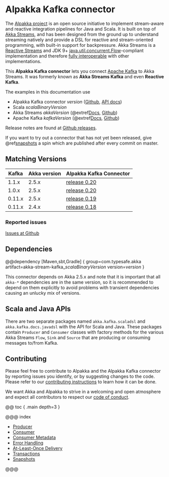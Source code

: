 # Alpakka Kafka connector

The [Alpakka project](https://developer.lightbend.com/docs/alpakka/current/) is an open source initiative to implement stream-aware and reactive integration pipelines for Java and Scala. It is built on top of [Akka Streams](https://doc.akka.io/docs/akka/current/stream/index.html), and has been designed from the ground up to understand streaming natively and provide a DSL for reactive and stream-oriented programming, with built-in support for backpressure. Akka Streams is a [Reactive Streams](https://www.reactive-streams.org/) and JDK 9+ [java.util.concurrent.Flow](https://docs.oracle.com/javase/10/docs/api/java/util/concurrent/Flow.html)-compliant implementation and therefore [fully interoperable](https://doc.akka.io/docs/akka/current/general/stream/stream-design.html#interoperation-with-other-reactive-streams-implementations) with other implementations.

This **Alpakka Kafka connector** lets you connect [Apache Kafka](https://kafka.apache.org/) to Akka Streams. It was formerly known as **Akka Streams Kafka** and even **Reactive Kafka**.

The examples in this documentation use

* Alpakka Kafka connector $version$ ([Github](https://github.com/akka/reactive-kafka), [API docs](https://doc.akka.io/api/akka-stream-kafka/current/#package))
* Scala $scalaBinaryVersion$
* Akka Streams $akkaVersion$ (@extref[Docs](akka-docs:stream/index.html), [Github](https://github.com/akka/akka))
* Apache Kafka $kafkaVersion$ (@extref[Docs](kafka-docs:index.html), [Github](https://github.com/apache/kafka))

Release notes are found at [Github releases](https://github.com/akka/reactive-kafka/releases).

If you want to try out a connector that has not yet been released, give @ref[snapshots](snapshots.md) a spin which are published after every commit on master.


Matching Versions
-----------------

|Kafka  | Akka version | Alpakka Kafka Connector
|-------|--------------|-------------------------
|1.1.x  | 2.5.x        | [release 0.20](https://github.com/akka/reactive-kafka/releases)
|1.0.x  | 2.5.x        | [release 0.20](https://github.com/akka/reactive-kafka/releases)
|0.11.x | 2.5.x        | [release 0.19](https://github.com/akka/reactive-kafka/milestone/19?closed=1)
|0.11.x | 2.4.x        | [release 0.18](https://github.com/akka/reactive-kafka/milestone/18?closed=1)


### Reported issues

[Issues at Github](https://github.com/akka/reactive-kafka/issues)

## Dependencies

@@dependency [Maven,sbt,Gradle] {
  group=com.typesafe.akka
  artifact=akka-stream-kafka_$scalaBinaryVersion$
  version=$version$
}

This connector depends on Akka 2.5.x and note that it is important that all `akka-*` dependencies are in the same version, so it is recommended to depend on them explicitly to avoid problems with transient dependencies causing an unlucky mix of versions.


## Scala and Java APIs

There are two separate packages named `akka.kafka.scaladsl` and `akka.kafka.docs.javadsl`
with the API for Scala and Java. These packages contain `Producer` and `Consumer`
classes with factory methods for the various Akka Streams `Flow`, `Sink` and `Source`
that are producing or consuming messages to/from Kafka.


## Contributing

Please feel free to contribute to Alpakka and the Alpakka Kafka connector by reporting issues you identify, or by suggesting changes to the code. Please refer to our [contributing instructions](https://github.com/akka/reactive-kafka/blob/master/CONTRIBUTING.md) to learn how it can be done.

We want Akka and Alpakka to strive in a welcoming and open atmosphere and expect all contributors to respect our [code of conduct](https://github.com/akka/reactive-kafka/blob/master/CODE_OF_CONDUCT.md).

@@ toc { .main depth=3 }

@@@ index

* [Producer](producer.md)
* [Consumer](consumer.md)
* [Consumer Metadata](consumer-metadata.md)
* [Error Handling](errorhandling.md)
* [At-Least-Once Delivery](atleastonce.md)
* [Transactions](transactions.md)
* [Snapshots](snapshots.md)

@@@
